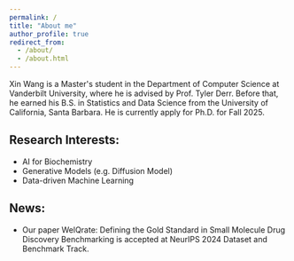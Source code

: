 ```yaml
---
permalink: /
title: "About me"
author_profile: true
redirect_from: 
  - /about/
  - /about.html
---
```


Xin Wang is a Master's student in the Department of Computer Science at Vanderbilt University, where he is advised by Prof. Tyler Derr. Before that, he earned his B.S. in Statistics and Data Science from the University of California, Santa Barbara. He is currently apply for Ph.D. for Fall 2025.

Research Interests:
------

- AI for Biochemistry
- Generative Models (e.g. Diffusion Model)
- Data-driven Machine Learning

News:
------

- Our paper WelQrate: Defining the Gold Standard in Small Molecule Drug Discovery Benchmarking is accepted at NeurIPS 2024 Dataset and Benchmark Track.

